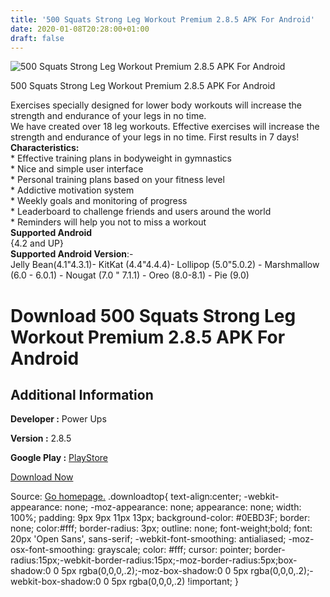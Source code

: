 ```yaml
---
title: '500 Squats Strong Leg Workout Premium 2.8.5 APK For Android'
date: 2020-01-08T20:28:00+01:00
draft: false
---
```


![500 Squats Strong Leg Workout Premium 2.8.5 APK For Android](https://i1.wp.com/apkhome.net/wp-content/uploads/2020/01/500-Squats-Strong-Leg-Workout-Premium-2.8.5.png "500 Squats Strong Leg Workout Premium 2.8.5 APK For Android")

  

500 Squats Strong Leg Workout Premium 2.8.5 APK For Android

Exercises specially designed for lower body workouts will increase the strength and endurance of your legs in no time.  
We have created over 18 leg workouts. Effective exercises will increase the strength and endurance of your legs in no time. First results in 7 days!  
**Characteristics:**  
\* Effective training plans in bodyweight in gymnastics  
\* Nice and simple user interface  
\* Personal training plans based on your fitness level  
\* Addictive motivation system  
\* Weekly goals and monitoring of progress  
\* Leaderboard to challenge friends and users around the world  
\* Reminders will help you not to miss a workout  
**Supported Android**  
{4.2 and UP}  
**Supported Android Version**:-  
Jelly Bean(4.1"4.3.1)- KitKat (4.4"4.4.4)- Lollipop (5.0"5.0.2) - Marshmallow (6.0 - 6.0.1) - Nougat (7.0 " 7.1.1) - Oreo (8.0-8.1) - Pie (9.0)

Download 500 Squats Strong Leg Workout Premium 2.8.5 APK For Android
====================================================================

Additional Information
----------------------

**Developer :** Power Ups

**Version :** 2.8.5

**Google Play :** [PlayStore](https://play.google.com/store/apps/details?id=com.powerups.squats)

  

[Download Now](https://store4app.co/post/500-squats-strong-leg-workout-premium-2-8-5-apk-for-android_1578506424)

  
Source: [Go homepage.](https://store4app.co/post/500-squats-strong-leg-workout-premium-2-8-5-apk-for-android_1578506424) .downloadtop{ text-align:center; -webkit-appearance: none; -moz-appearance: none; appearance: none; width: 100%; padding: 9px 9px 11px 13px; background-color: #0EBD3F; border: none; color:#fff; border-radius: 3px; outline: none; font-weight;bold; font: 20px 'Open Sans', sans-serif; -webkit-font-smoothing: antialiased; -moz-osx-font-smoothing: grayscale; color: #fff; cursor: pointer; border-radius:15px;-webkit-border-radius:15px;-moz-border-radius:5px;box-shadow:0 0 5px rgba(0,0,0,.2);-moz-box-shadow:0 0 5px rgba(0,0,0,.2);-webkit-box-shadow:0 0 5px rgba(0,0,0,.2) !important; }